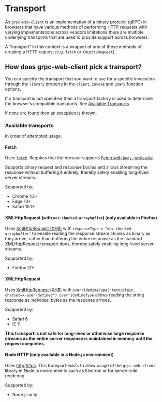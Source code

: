 # Transport

As `grpc-web-client` is an implementation of a binary protocol (gRPC) in browsers that have various methods of performing HTTP requests with varying implementations across vendors limitations there are multiple underlying transports that are used to provide support across browsers. 

A “transport” in this context is a wrapper of one of these methods of creating a HTTP request (e.g. `fetch` or `XMLHttpRequest`).

## How does grpc-web-client pick a transport?

You can specify the transport that you want to use for a specific invocation through the `library` property in the [`client`](client.md), [`invoke`](invoke.md) and [`unary`](unary.md) function options.

If a transport is not specified then a transport factory is used to determine the browser’s compatible transports. See [Available Transports](#available-transports)

If none are found then an exception is thrown.

### Available transports 

In order of attempted usage.

#### Fetch
Uses [`fetch`](https://developer.mozilla.org/en-US/docs/Web/API/Fetch_API/Using_Fetch). Requires that the browser supports [Fetch with `body.getReader`](https://developer.mozilla.org/en-US/docs/Web/API/ReadableStream).

Supports binary request and response bodies and allows streaming the response without buffering it entirely, thereby safely enabling long-lived server streams.

Supported by:

* Chrome 43+
* Edge 13+
* Safari 10.1+

#### XMLHttpRequest (with `moz-chunked-arraybuffer`) (only available in Firefox)
Uses [XmlHttpRequest (XHR)](https://developer.mozilla.org/en/docs/Web/API/XMLHttpRequest) with `responseType = "moz-chunked-arraybuffer"` to enable reading the response stream chunks as binary as they arrive, rather than buffering the entire response as the standard XMLHttpRequest transport does, thereby safely enabling long-lived server streams.

Supported by:

* Firefox 21+

#### XMLHttpRequest
Uses [XmlHttpRequest (XHR)](https://developer.mozilla.org/en/docs/Web/API/XMLHttpRequest) with `overrideMimeType("text/plain; charset=x-user-defined")`. `overrideMimeType` allows reading the string response as individual bytes as the response arrives.

Supported by:

* Safari 6
* IE 11

**This transport is not safe for long-lived or otherwise large response streams as the entire server response is maintained in memory until the request completes.**

#### Node HTTP (only available in a Node.js environment)
Uses [http](https://nodejs.org/api/http.html)/[https](https://nodejs.org/api/https.html). This transport exists to allow usage of the `grpc-web-client` library in Node.js environments such as Electron or for server-side rendering.

Supported by:

* Node.js only